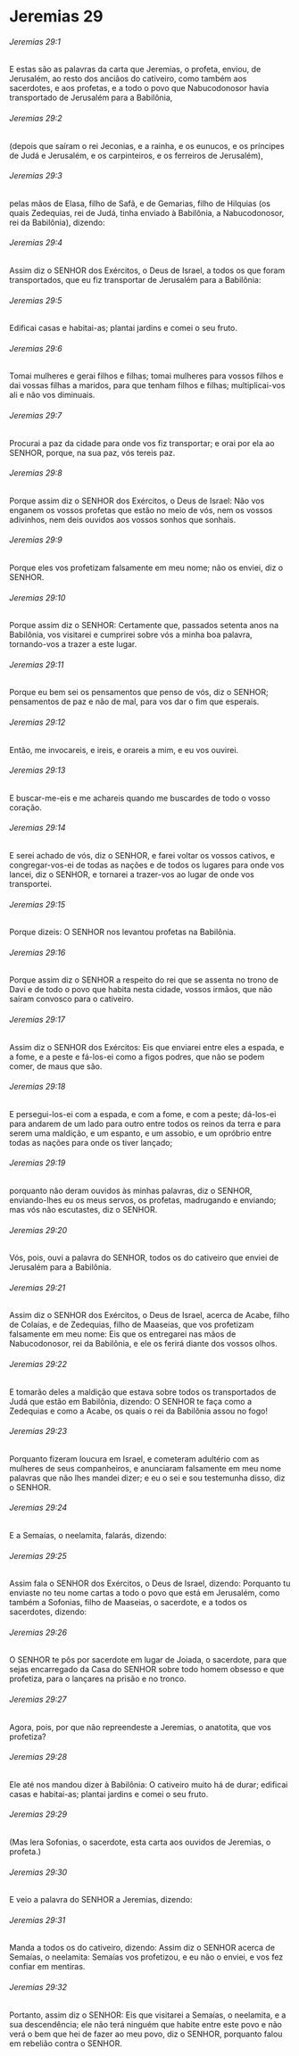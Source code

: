 # Jeremias 29

###### Jeremias 29:1

E estas são as palavras da carta que Jeremias, o profeta, enviou, de Jerusalém, ao resto dos anciãos do cativeiro, como também aos sacerdotes, e aos profetas, e a todo o povo que Nabucodonosor havia transportado de Jerusalém para a Babilônia,

###### Jeremias 29:2

(depois que saíram o rei Jeconias, e a rainha, e os eunucos, e os príncipes de Judá e Jerusalém, e os carpinteiros, e os ferreiros de Jerusalém),

###### Jeremias 29:3

pelas mãos de Elasa, filho de Safã, e de Gemarias, filho de Hilquias (os quais Zedequias, rei de Judá, tinha enviado à Babilônia, a Nabucodonosor, rei da Babilônia), dizendo:

###### Jeremias 29:4

Assim diz o SENHOR dos Exércitos, o Deus de Israel, a todos os que foram transportados, que eu fiz transportar de Jerusalém para a Babilônia:

###### Jeremias 29:5

Edificai casas e habitai-as; plantai jardins e comei o seu fruto.

###### Jeremias 29:6

Tomai mulheres e gerai filhos e filhas; tomai mulheres para vossos filhos e dai vossas filhas a maridos, para que tenham filhos e filhas; multiplicai-vos ali e não vos diminuais.

###### Jeremias 29:7

Procurai a paz da cidade para onde vos fiz transportar; e orai por ela ao SENHOR, porque, na sua paz, vós tereis paz.

###### Jeremias 29:8

Porque assim diz o SENHOR dos Exércitos, o Deus de Israel: Não vos enganem os vossos profetas que estão no meio de vós, nem os vossos adivinhos, nem deis ouvidos aos vossos sonhos que sonhais.

###### Jeremias 29:9

Porque eles vos profetizam falsamente em meu nome; não os enviei, diz o SENHOR.

###### Jeremias 29:10

Porque assim diz o SENHOR: Certamente que, passados setenta anos na Babilônia, vos visitarei e cumprirei sobre vós a minha boa palavra, tornando-vos a trazer a este lugar.

###### Jeremias 29:11

Porque eu bem sei os pensamentos que penso de vós, diz o SENHOR; pensamentos de paz e não de mal, para vos dar o fim que esperais.

###### Jeremias 29:12

Então, me invocareis, e ireis, e orareis a mim, e eu vos ouvirei.

###### Jeremias 29:13

E buscar-me-eis e me achareis quando me buscardes de todo o vosso coração.

###### Jeremias 29:14

E serei achado de vós, diz o SENHOR, e farei voltar os vossos cativos, e congregar-vos-ei de todas as nações e de todos os lugares para onde vos lancei, diz o SENHOR, e tornarei a trazer-vos ao lugar de onde vos transportei.

###### Jeremias 29:15

Porque dizeis: O SENHOR nos levantou profetas na Babilônia.

###### Jeremias 29:16

Porque assim diz o SENHOR a respeito do rei que se assenta no trono de Davi e de todo o povo que habita nesta cidade, vossos irmãos, que não saíram convosco para o cativeiro.

###### Jeremias 29:17

Assim diz o SENHOR dos Exércitos: Eis que enviarei entre eles a espada, e a fome, e a peste e fá-los-ei como a figos podres, que não se podem comer, de maus que são.

###### Jeremias 29:18

E persegui-los-ei com a espada, e com a fome, e com a peste; dá-los-ei para andarem de um lado para outro entre todos os reinos da terra e para serem uma maldição, e um espanto, e um assobio, e um opróbrio entre todas as nações para onde os tiver lançado;

###### Jeremias 29:19

porquanto não deram ouvidos às minhas palavras, diz o SENHOR, enviando-lhes eu os meus servos, os profetas, madrugando e enviando; mas vós não escutastes, diz o SENHOR.

###### Jeremias 29:20

Vós, pois, ouvi a palavra do SENHOR, todos os do cativeiro que enviei de Jerusalém para a Babilônia.

###### Jeremias 29:21

Assim diz o SENHOR dos Exércitos, o Deus de Israel, acerca de Acabe, filho de Colaías, e de Zedequias, filho de Maaseias, que vos profetizam falsamente em meu nome: Eis que os entregarei nas mãos de Nabucodonosor, rei da Babilônia, e ele os ferirá diante dos vossos olhos.

###### Jeremias 29:22

E tomarão deles a maldição que estava sobre todos os transportados de Judá que estão em Babilônia, dizendo: O SENHOR te faça como a Zedequias e como a Acabe, os quais o rei da Babilônia assou no fogo!

###### Jeremias 29:23

Porquanto fizeram loucura em Israel, e cometeram adultério com as mulheres de seus companheiros, e anunciaram falsamente em meu nome palavras que não lhes mandei dizer; e eu o sei e sou testemunha disso, diz o SENHOR.

###### Jeremias 29:24

E a Semaías, o neelamita, falarás, dizendo:

###### Jeremias 29:25

Assim fala o SENHOR dos Exércitos, o Deus de Israel, dizendo: Porquanto tu enviaste no teu nome cartas a todo o povo que está em Jerusalém, como também a Sofonias, filho de Maaseias, o sacerdote, e a todos os sacerdotes, dizendo:

###### Jeremias 29:26

O SENHOR te pôs por sacerdote em lugar de Joiada, o sacerdote, para que sejas encarregado da Casa do SENHOR sobre todo homem obsesso e que profetiza, para o lançares na prisão e no tronco.

###### Jeremias 29:27

Agora, pois, por que não repreendeste a Jeremias, o anatotita, que vos profetiza?

###### Jeremias 29:28

Ele até nos mandou dizer à Babilônia: O cativeiro muito há de durar; edificai casas e habitai-as; plantai jardins e comei o seu fruto.

###### Jeremias 29:29

(Mas lera Sofonias, o sacerdote, esta carta aos ouvidos de Jeremias, o profeta.)

###### Jeremias 29:30

E veio a palavra do SENHOR a Jeremias, dizendo:

###### Jeremias 29:31

Manda a todos os do cativeiro, dizendo: Assim diz o SENHOR acerca de Semaías, o neelamita: Semaías vos profetizou, e eu não o enviei, e vos fez confiar em mentiras.

###### Jeremias 29:32

Portanto, assim diz o SENHOR: Eis que visitarei a Semaías, o neelamita, e a sua descendência; ele não terá ninguém que habite entre este povo e não verá o bem que hei de fazer ao meu povo, diz o SENHOR, porquanto falou em rebelião contra o SENHOR.

